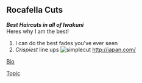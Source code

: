 Rocafella Cuts
---
***Best Haircuts in all of Iwakuni***  
Heres why I am the best!
1. I can do the best fades you've ever seen
2. *Crispiest* line ups
![simplecut](https://github.com/allero/RocafellaCuts/blob/master/4B857E13-7AE6-4948-B9BE-F37F65292E63.jpeg)
<http://japan.com/>

[Bio](allero.github.io/RocafellaCuts/blob/master/bio)


[Topic](allero.github.io/RocafellaCuts/blob/master/topic)

